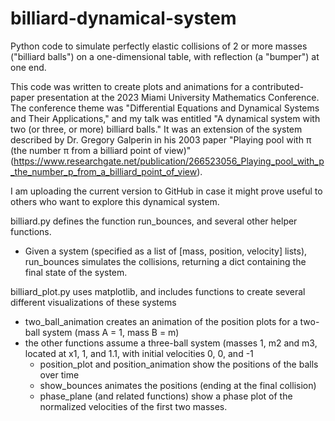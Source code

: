 # billiard-dynamical-system
Python code to simulate perfectly elastic collisions of 2 or more masses ("billiard balls") on a one-dimensional table, with reflection (a "bumper") at one end.

This code was written to create plots and animations for a contributed-paper presentation at the 2023 Miami University Mathematics Conference. The conference theme was "Differential Equations and Dynamical Systems and Their Applications," and my talk was entitled "A dynamical system with two (or three, or more) billiard balls." It was an extension of the system described by Dr. Gregory Galperin in his 2003 paper "Playing pool with π (the number π from a billiard point of view)"(https://www.researchgate.net/publication/266523056_Playing_pool_with_p_the_number_p_from_a_billiard_point_of_view).

I am uploading the current version to GitHub in case it might prove useful to others who want to explore this dynamical system.

billiard.py defines the function run_bounces, and several other helper functions.
* Given a system (specified as a list of [mass, position, velocity] lists), run_bounces simulates the collisions, returning a dict containing the final state of the system.

billiard_plot.py uses matplotlib, and includes functions to create several different visualizations of these systems
* two_ball_animation creates an animation of the position plots for a two-ball system (mass A = 1, mass B = m)
* the other functions assume a three-ball system (masses 1, m2 and m3, located at x1, 1, and 1.1,  with initial velocities 0, 0, and -1
    * position_plot and position_animation show the positions of the balls over time
    * show_bounces animates the positions (ending at the final collision)
    * phase_plane (and related functions) show a phase plot of the normalized velocities of the first two masses.
